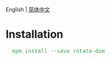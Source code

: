 English | [简体中文](./README.md)
<h1>Installation</h1>
<pre style='color:#2EA44E'>
  npm install --save rotate-dom
</pre>